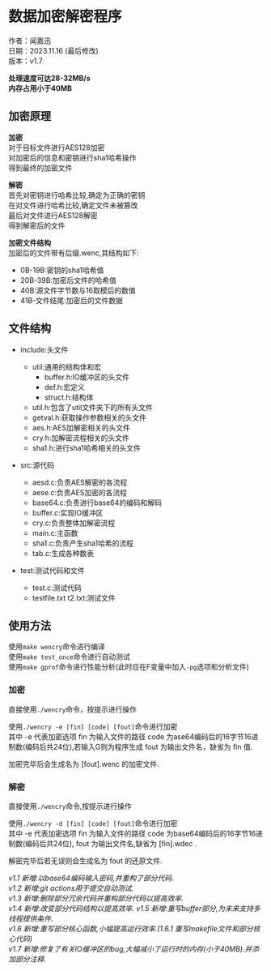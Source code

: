 # 数据加密解密程序

作者：闻嘉迅  
日期：2023.11.16 (最后修改)  
版本：v1.7  

**处理速度可达28-32MB/s**  
**内存占用小于40MB**  

## 加密原理

**加密**  
对于目标文件进行AES128加密  
对加密后的信息和密钥进行sha1哈希操作  
得到最终的加密文件  

**解密**  
首先对密钥进行哈希比较,确定为正确的密钥  
在对文件进行哈希比较,确定文件未被篡改  
最后对文件进行AES128解密  
得到解密后的文件  

**加密文件结构**  
加密后的文件带有后缀.wenc,其结构如下:  
- 0B-19B:密钥的sha1哈希值  
- 20B-39B:加密后文件的哈希值  
- 40B:源文件字节数与16取模后的数值  
- 41B-文件结尾:加密后的文件数据

## 文件结构

- include:头文件  
    - util:通用的结构体和宏  
        - buffer.h:IO缓冲区的头文件  
        - def.h:宏定义  
        - struct.h:结构体  
    - util.h:包含了util文件夹下的所有头文件  
    - getval.h:获取操作参数相关的头文件
    - aes.h:AES加解密相关的头文件
    - cry.h:加解密流程相关的头文件
    - sha1.h:进行sha1哈希相关的头文件

- src:源代码
    - aesd.c:负责AES解密的各流程
    - aese.c:负责AES加密的各流程  
    - base64.c:负责进行base64的编码和解码  
    - buffer.c:实现IO缓冲区  
    - cry.c:负责整体加解密流程
    - main.c:主函数
    - sha1.c:负责产生sha1哈希的流程
    - tab.c:生成各种数表

- test:测试代码和文件
    - test.c:测试代码
    - testfile.txt t2.txt:测试文件

## 使用方法

使用`make wencry`命令进行编译  
使用`make test_once`命令进行自动测试  
使用`make gprof`命令进行性能分析(此时应在F变量中加入`-pg`选项和分析文件)

### 加密

直接使用`./wencry`命令，按提示进行操作

使用`./wencry -e [fin] [code] [fout]`命令进行加密  
其中 -e 代表加密选项 fin 为输入文件的路径 code 为ase64编码后的16字节16进制数(编码后共24位),若输入G则为程序生成 fout 为输出文件名，缺省为 fin 值.  

加密完毕后会生成名为 [fout].wenc 的加密文件.

### 解密

直接使用`./wencry`命令,按提示进行操作

使用`./wencry -d [fin] [code] [fout]`命令进行加密  
其中 -e 代表加密选项 fin 为输入文件的路径 code 为base64编码后的16字节16进制数(编码后共24位), fout 为输出文件名,缺省为 [fin].wdec .

解密完毕后若无误则会生成名为 fout 的还原文件.


*v1.1 新增:以base64编码输入密码,并重构了部分代码.*  
*v1.2 新增:git actions用于提交自动测试.*  
*v1.3 新增:删除部分冗余代码并重构部分代码以提高效率.*  
*v1.4 新增:改变部分代码结构以提高效率.*
*v1.5 新增:重写buffer部分,为未来支持多线程提供条件.*  
*v1.6 新增:重写部分核心函数,小幅提高运行效率.(1.6.1 重写makefile文件和部分核心代码)*  
*v1.7 新增:修复了有关IO缓冲区的bug,大幅减小了运行时的内存(小于40MB).并添加部分注释.*